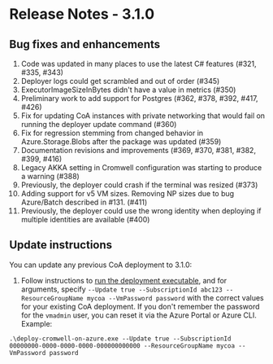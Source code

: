 # Release Notes - 3.1.0
## Bug fixes and enhancements

1.  Code was updated in many places to use the latest C# features (#321, #335, #343)
2.  Deployer logs could get scrambled and out of order (#345)
3.  ExecutorImageSizeInBytes didn't have a value in metrics (#350)
4.  Preliminary work to add support for Postgres (#362, #378, #392, #417, #426)
5.  Fix for updating CoA instances with private networking that would fail on running the deployer update command (#360)
6.  Fix for regression stemming from changed behavior in Azure.Storage.Blobs after the package was updated (#359)
7.  Documentation revisions and improvements (#369, #370, #381, #382, #399, #416)
8.  Legacy AKKA setting in Cromwell configuration was starting to produce a warning (#388)
9.  Previously, the deployer could crash if the terminal was resized (#373)
10.  Adding support for v5 VM sizes. Removing NP sizes due to bug Azure/Batch described in #131. (#411)
11.  Previously, the deployer could use the wrong identity when deploying if multiple identities are available (#400)


## Update instructions

You can update any previous CoA deployment to 3.1.0:
1. Follow instructions to [run the deployment executable](https://github.com/microsoft/CromwellOnAzure#run-the-deployment-executable), and for arguments, specify `--Update true --SubscriptionId abc123 --ResourceGroupName mycoa --VmPassword password` with the correct values for your existing CoA deployment. If you don't remember the password for the `vmadmin` user, you can reset it via the Azure Portal or Azure CLI.  Example:<br/>
 
`.\deploy-cromwell-on-azure.exe --Update true --SubscriptionId 00000000-0000-0000-0000-000000000000 --ResourceGroupName mycoa --VmPassword password`